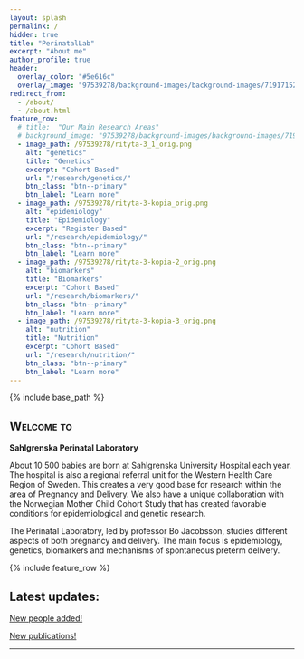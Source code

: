 ```yaml
---
layout: splash
permalink: /
hidden: true
title: "PerinatalLab"
excerpt: "About me"
author_profile: true
header:
  overlay_color: "#5e616c"
  overlay_image: "97539278/background-images/background-images/71917152.jpg"
redirect_from: 
  - /about/
  - /about.html
feature_row:
  # title:  "Our Main Research Areas"
  # background_image: "97539278/background-images/background-images/71917152.jpg"
  - image_path: /97539278/rityta-3_1_orig.png
    alt: "genetics"
    title: "Genetics"
    excerpt: "Cohort Based"
    url: "/research/genetics/"
    btn_class: "btn--primary"
    btn_label: "Learn more"
  - image_path: /97539278/rityta-3-kopia_orig.png
    alt: "epidemiology"
    title: "Epidemiology"
    excerpt: "Register Based"
    url: "/research/epidemiology/"
    btn_class: "btn--primary"
    btn_label: "Learn more"
  - image_path: /97539278/rityta-3-kopia-2_orig.png
    alt: "biomarkers"
    title: "Biomarkers"
    excerpt: "Cohort Based"
    url: "/research/biomarkers/"
    btn_class: "btn--primary"
    btn_label: "Learn more"      
  - image_path: /97539278/rityta-3-kopia-3_orig.png
    alt: "nutrition"
    title: "Nutrition"
    excerpt: "Cohort Based"
    url: "/research/nutrition/"
    btn_class: "btn--primary"
    btn_label: "Learn more"      
---
```

{% include base_path %}

<!-- <div><div id="380526382765341382" align="left" style="width: 100%; overflow-y: hidden;" class="wcustomhtml"><h1 id="Ytitle"> Welcome to </h1></div>
</div> -->

## <span style="font-variant:small-caps;"><span style="color:$green">**Welcome to**</span></span>
**Sahlgrenska Perinatal Laboratory**

About 10 500 babies are born at Sahlgrenska University Hospital each year. The hospital is also a regional referral unit for the Western Health Care Region of Sweden. This creates a very good base for research within the area of Pregnancy and Delivery. We also have a unique collaboration with the Norwegian Mother Child Cohort Study that has created favorable conditions for epidemiological and genetic research. 

The Perinatal Laboratory, led by professor Bo Jacobsson, studies different aspects of both pregnancy and delivery. The main focus is epidemiology, genetics, biomarkers and mechanisms of spontaneous preterm delivery.

{% include feature_row %}

## Latest updates: 
<p style="text-decoration:underline;"><a href="/perinatallab/people/">New people added!</a></p>

<p style="text-decoration:underline;"><a href="/perinatallab/publications/">New publications!</a></p>


---------

